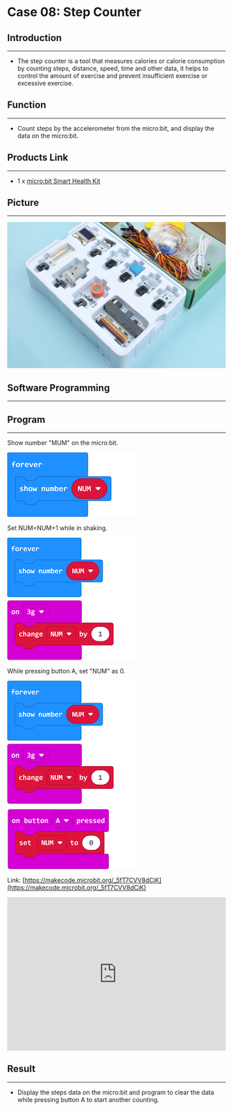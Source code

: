 # Case 08: Step Counter


##  Introduction
---

- The step counter is a tool that measures calories or calorie consumption by counting steps, distance, speed, time and other data, it helps to control the amount of exercise and prevent insufficient exercise or excessive exercise.

## Function
---

- Count steps by the accelerometer from the micro:bit, and display the data on the micro:bit. 

## Products Link
---
- 1 x [micro:bit Smart Health Kit]()

## Picture
---
![](./images/microbit-Smart-Health-Kit-case-01-02.png)



## Software Programming 
---




## Program 
---
Show number "MUM" on the micro:bit. 

![](./images/microbit-Smart-Health-Kit-case-08-07.png)

Set NUM=NUM+1 while in shaking. 

![](./images/microbit-Smart-Health-Kit-case-08-08.png)

While pressing button A, set "NUM" as 0. 

![](./images/microbit-Smart-Health-Kit-case-08-09.png)




Link: [https://makecode.microbit.org/_5fT7CVV8dCiK](https://makecode.microbit.org/_5fT7CVV8dCiK)

<div style="position:relative;height:0;padding-bottom:70%;overflow:hidden;">
<iframe style="position:absolute;top:0;left:0;width:100%;height:100%;" src="https://makecode.microbit.org/#pub:https://makecode.microbit.org/_5fT7CVV8dCiK" frameborder="0" sandbox="allow-popups allow-forms allow-scripts allow-same-origin">
</iframe>
</div>  


## Result
---
- Display the steps data on the micro:bit and program to clear the data while pressing button A to start another counting. 



